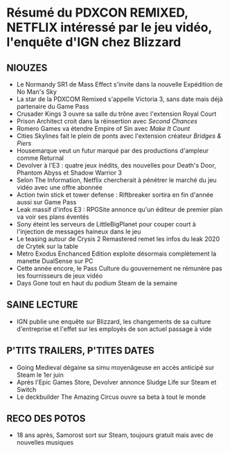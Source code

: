 # Résumé du PDXCON REMIXED, NETFLIX intéressé par le jeu vidéo, l'enquête d'IGN chez Blizzard

## NIOUZES

- Le Normandy SR1 de Mass Effect s'invite dans la nouvelle Expédition de No Man's Sky
- La star de la PDXCOM Remixed s'appelle Victoria 3, sans date mais déjà partenaire du Game Pass
- Crusader Kings 3 ouvre sa salle du trône avec l'extension Royal Court
- Prison Architect croit dans la réinsertion avec *Second Chances*
- Romero Games va étendre Empire of Sin avec *Make It Count*
- Cities Skylines fait le plein de ponts avec l'extension créateur *Bridges & Piers*
- Housemarque veut un futur marqué par des productions d'ampleur comme Returnal
- Devolver à l'E3 : quatre jeux inédits, des nouvelles pour Death's Door, Phantom Abyss et Shadow Warrior 3
- Selon The Information, Netflix chercherait à pénétrer le marché du jeu vidéo avec une offre abonnée
- Action twin stick et tower defense : Riftbreaker sortira en fin d'année aussi sur Game Pass
- Leak massif d'infos E3 : RPGSite annonce qu'un éditeur de premier plan va voir ses plans éventés
- Sony éteint les serveurs de LittleBigPlanet pour couper court à l'injection de messages haineux dans le jeu
- Le teasing autour de Crysis 2 Remastered remet les infos du leak 2020 de Crytek sur la table
- Metro Exodus Enchanced Edition exploite désormais complètement la manette DualSense sur PC
- Cette année encore, le Pass Culture du gouvernement ne rémunère pas les fournisseurs de jeux vidéo
- Days Gone tout en haut du podium Steam de la semaine

## SAINE LECTURE

- IGN publie une enquête sur Blizzard, les changements de sa culture d'entreprise et l'effet sur les employés de son actuel passage à vide

## P'TITS TRAILERS, P'TITES DATES

- Going Medieval dégaine sa simu moyenâgeuse en accès anticipé sur Steam le 1er juin
- Après l'Epic Games Store, Devolver annonce Sludge Life sur Steam et Switch
- Le deckbuilder The Amazing Circus ouvre sa beta à tout le monde

## RECO DES POTOS

- 18 ans après, Samorost sort sur Steam, toujours gratuit mais avec de nouvelles musiques
